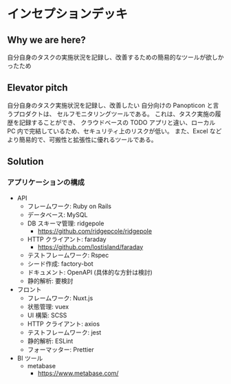 # インセプションデッキ

## Why we are here?

自分自身のタスクの実施状況を記録し、改善するための簡易的なツールが欲しかったため

## Elevator pitch

自分自身のタスク実施状況を記録し、改善したい
自分向けの
Panopticon と言うプロダクトは、
セルフモニタリングツールである。
これは、タスク実施の履歴を記録することができ、
クラウドベースの TODO アプリと違い、ローカル PC 内で完結しているため、セキュリティ上のリスクが低い。
また、Excel などより簡易的で、可搬性と拡張性に優れるツールである。

## Solution

### アプリケーションの構成

- API
  - フレームワーク: Ruby on Rails
  - データベース: MySQL
  - DB スキーマ管理: ridgepole
    - https://github.com/ridgepcole/ridgepole
  - HTTP クライアント: faraday
    - https://github.com/lostisland/faraday
  - テストフレームワーク: Rspec
  - シード作成: factory-bot
  - ドキュメント: OpenAPI (具体的な方針は検討)
  - 静的解析: 要検討
- フロント
  - フレームワーク: Nuxt.js
  - 状態管理: vuex
  - UI 構築: SCSS
  - HTTP クライアント: axios
  - テストフレームワーク: jest
  - 静的解析: ESLint
  - フォーマッター: Prettier
- BI ツール
  - metabase
    - https://www.metabase.com/
